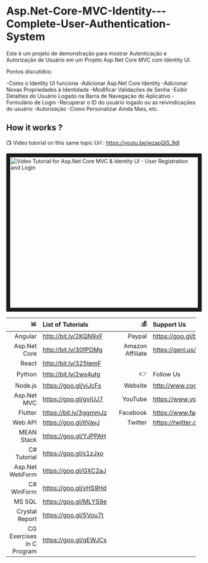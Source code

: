 # Asp.Net-Core-MVC-Identity---Complete-User-Authentication-System
Este é um projeto de demonstração para mostrar Autenticação e Autorização de Usuário em um Projeto Asp.Net Core MVC com Identity UI.

Pontos discutidos:

-Como o Identity UI funciona
-Adicionar Asp.Net Core Identity
-Adicionar Novas Propriedades à Identidade
-Modificar Validações de Senha
-Exibir Detalhes do Usuário Logado na Barra de Navegação do Aplicativo
-Formulário de Login
-Recuperar o ID do usuário logado ou as reivindicações do usuário
-Autorização
-Como Personalizar Ainda Mais, etc.

 ## How it works ?
 
 :tv: Video tutorial on this same topic
 Url : https://youtu.be/wzaoQiS_9dI
 
 <a href="http://www.youtube.com/watch?feature=player_embedded&v=wzaoQiS_9dI
" target="_blank"><img src="http://img.youtube.com/vi/wzaoQiS_9dI/0.jpg" 
alt="Video Tutorial for Asp.Net Core MVC & Identity UI - User Registration and Login" width="500" height="400" border="10" /></a>


| :bar_chart:               |  List of Tutorials   |   | :moneybag:           | Support Us                           |
|--------------------------:|:---------------------|---|---------------------:|:-------------------------------------|
| Angular                   |http://bit.ly/2KQN9xF |   |Paypal                | https://goo.gl/bPcyXW                |
| Asp.Net Core              |http://bit.ly/30fPDMg |   |Amazon   Affiliate    | https://geni.us/JDzpE                |
| React                     |http://bit.ly/325temF |   |
| Python                    |http://bit.ly/2ws4utg |   | :point_right:        | Follow Us                            |
| Node.js                   |https://goo.gl/viJcFs |   |Website               |http://www.codaffection.com          |
| Asp.Net MVC               |https://goo.gl/gvjUJ7 |   |YouTube               |https://www.youtube.com/codaffection  |
| Flutter                   |https://bit.ly/3ggmmJz|   |Facebook              |https://www.facebook.com/codaffection |
| Web API                   |https://goo.gl/itVayJ |   |Twitter               |https://twitter.com/CodAffection      |
| MEAN Stack                |https://goo.gl/YJPPAH |   |
| C# Tutorial               |https://goo.gl/s1zJxo |   |
| Asp.Net WebForm           |https://goo.gl/GXC2aJ |   |
| C# WinForm                |https://goo.gl/vHS9Hd |   |
| MS SQL                    |https://goo.gl/MLYS9e |   |
| Crystal Report            |https://goo.gl/5Vou7t |   |
| CG Exercises in C Program |https://goo.gl/qEWJCs |   |
